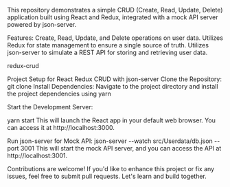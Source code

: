 This repository demonstrates a simple CRUD (Create, Read, Update, Delete) application built using React and Redux, integrated with a mock API server powered by json-server.

Features:
Create, Read, Update, and Delete operations on user data. Utilizes Redux for state management to ensure a single source of truth. Utilizes json-server to simulate a REST API for storing and retrieving user data.

redux-crud

Project Setup for React Redux CRUD with json-server
Clone the Repository:
git clone <repository-url>
Install Dependencies: Navigate to the project directory and install the project dependencies using yarn

Start the Development Server:

yarn start
This will launch the React app in your default web browser. You can access it at http://localhost:3000.

Run json-server for Mock API:
json-server --watch src/Userdata/db.json --port 3001
This will start the mock API server, and you can access the API at http://localhost:3001.

Contributions are welcome! If you'd like to enhance this project or fix any issues, feel free to submit pull requests. Let's learn and build together.
